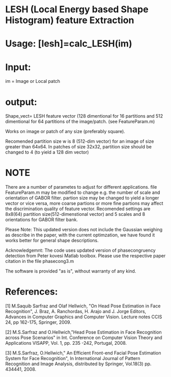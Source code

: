 # LESH (Local Energy based Shape Histogram) feature Extraction
 
# Usage: [lesh]=calc_LESH(im)

# Input: 
im = Image or Local patch

# output: 
 Shape_vect= LESH feature vector (128 dimentional for 16 partitions and 512 dimentional for 64 partitions of the 
             image/patch. (see FeatureParam.m)
 
 

Works on image or patch of any size (preferably square). 

Recomended partition size w is 8 (512-dim vector) for an image of size greater than 64x64. In patches of size 32x32, partition size should be changed to 4 (to yield a 128 dim vector) 

# NOTE 
There are a number of parametes to adjust for different applications.
file FeatureParam.m may be modified to change e.g. the number of scale and orientation of GABOR filter. partion size may be changed to yield a longer vector or vice versa, more coarse partions or more fine partions may affect the discrimination quality of feature vector. 
Recomended settings are 8x8(64) partition size(512-dimenstional vector) and 5 scales and 8 orientations for GABOR filter bank.

Please Note: This updated version does not include the Gaussian weighing as describe in the paper, with the current optimzation, we have found it works better for general shape descriptions. 




Acknowledgemnt: The code uses updated version of phasecongruency detection from Peter kovesi Matlab toolbox. 
Please use the respective paper citation in the file phasecong3.m 


The software is provided "as is", without warranty of any kind.

# References:
[1] M.Saquib Sarfraz and Olaf Hellwich, "On Head Pose Estimation in Face Recognition", 
    J. Braz, A. Ranchordas, H. Arajo and J. Jorge Editors, Advances in Computer Graphics and Computer Vision.
    Lecture notes CCIS 24, pp 162-175, Springer, 2009.

[2] M.S.Sarfraz and O.Hellwich,"Head Pose Estimation in Face Recognition across Pose Scenarios" 
    in Int.  Conference on Computer Vision Theory and Applications VISAPP, Vol. 1, pp. 235 -242, Portugal, 2008.

[3] M.S.Sarfraz, O.Hellwich," An Efficient Front-end Facial Pose Estimation System for Face Recognition", 
    In International Journal of Pattern Recognition and Image Analysis, distributed by Springer, Vol.18(3) pp. 434441, 2008.
